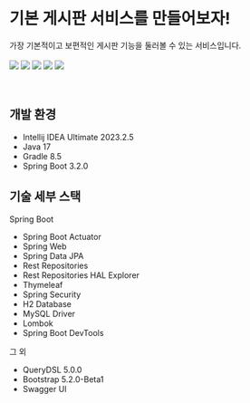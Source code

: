 # 기본 게시판 서비스를 만들어보자!

가장 기본적이고 보편적인 게시판 기능을 둘러볼 수 있는 서비스입니다.<br><br>
<img src="https://img.shields.io/badge/Java-007396?style=for-the-badge&logo=Java&logoColor=white"/> 
<img src="https://img.shields.io/badge/Spring Boot-6DB33F?style=for-the-badge&logo=Spring Boot&logoColor=white">
<img src="https://img.shields.io/badge/Spring Security-6DB33F?style=for-the-badge&logo=Spring Security&logoColor=white"/> 
<img src="https://img.shields.io/badge/Gradle-02303A?style=for-the-badge&logo=Gradle&logoColor=white">
<img src="https://img.shields.io/badge/Thymeleaf-005F0F?style=for-the-badge&logo=Thymeleaf&logoColor=white">

<br>

## 개발 환경

* Intellij IDEA Ultimate 2023.2.5
* Java 17
* Gradle 8.5
* Spring Boot 3.2.0

## 기술 세부 스택

Spring Boot

* Spring Boot Actuator
* Spring Web
* Spring Data JPA
* Rest Repositories
* Rest Repositories HAL Explorer
* Thymeleaf
* Spring Security
* H2 Database
* MySQL Driver
* Lombok
* Spring Boot DevTools

그 외

* QueryDSL 5.0.0
* Bootstrap 5.2.0-Beta1
* Swagger UI

